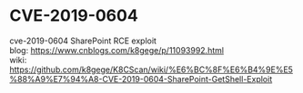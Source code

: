# CVE-2019-0604
cve-2019-0604 SharePoint RCE exploit<br>
blog: https://www.cnblogs.com/k8gege/p/11093992.html<br>
wiki: https://github.com/k8gege/K8CScan/wiki/%E6%BC%8F%E6%B4%9E%E5%88%A9%E7%94%A8-CVE-2019-0604-SharePoint-GetShell-Exploit
